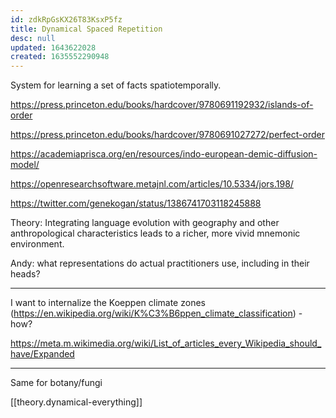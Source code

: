 ```yaml
---
id: zdkRpGsKX26T83KsxP5fz
title: Dynamical Spaced Repetition
desc: null
updated: 1643622028
created: 1635552290948
---
```


System for learning a set of facts spatiotemporally.

https://press.princeton.edu/books/hardcover/9780691192932/islands-of-order

https://press.princeton.edu/books/hardcover/9780691027272/perfect-order

https://academiaprisca.org/en/resources/indo-european-demic-diffusion-model/

https://openresearchsoftware.metajnl.com/articles/10.5334/jors.198/

https://twitter.com/genekogan/status/1386741703118245888

Theory: Integrating language evolution with geography and other anthropological characteristics leads to a richer, more vivid mnemonic environment.

Andy: what representations do actual practitioners use, including in their heads?

---

I want to internalize the Koeppen climate zones (https://en.wikipedia.org/wiki/K%C3%B6ppen_climate_classification) - how?


https://meta.m.wikimedia.org/wiki/List_of_articles_every_Wikipedia_should_have/Expanded

---

Same for botany/fungi

[[theory.dynamical-everything]]
